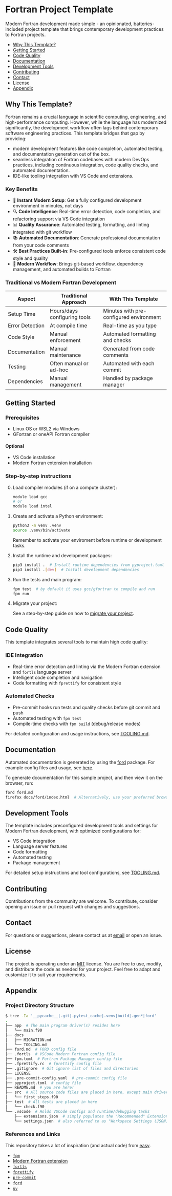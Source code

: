 # Fortran Project Template

Modern Fortran development made simple - an opinionated, batteries-included project template that brings contemporary development practices to Fortran projects.

- [Why This Template?](#why-this-template)
- [Getting Started](#getting-started)
- [Code Quality](#code-quality)
- [Documentation](#documentation)
- [Development Tools](#development-tools)
- [Contributing](#contributing)
- [Contact](#contact)
- [License](#license)
- [Appendix](#appendix)

## Why This Template?

Fortran remains a crucial language in scientific computing, engineering, and high-performance computing. However, while the language has modernized significantly, the development workflow often lags behind contemporary software engineering practices. This template bridges that gap by providing:

- modern development features like code completion, automated testing, and documentation generation out of the box.
- seamless integration of Fortran codebases with modern DevOps practices, including continuous integration, code quality checks, and automated documentation.
- IDE-like tooling integration with VS Code and extensions.

### Key Benefits

- 🚀 **Instant Modern Setup**: Get a fully configured development environment in minutes, not days
- 🔍 **Code Intelligence**: Real-time error detection, code completion, and refactoring support via VS Code integration
- 📊 **Quality Assurance**: Automated testing, formatting, and linting integrated with git workflow
- 📚 **Automated Documentation**: Generate professional documentation from your code comments
- 🛠️ **Best Practices Built-in**: Pre-configured tools enforce consistent code style and quality
- 🔄 **Modern Workflow**: Brings git-based workflow, dependency management, and automated builds to Fortran

### Traditional vs Modern Fortran Development

| Aspect | Traditional Approach | With This Template |
|--------|---------------------|-------------------|
| Setup Time | Hours/days configuring tools | Minutes with pre-configured environment |
| Error Detection | At compile time | Real-time as you type |
| Code Style | Manual enforcement | Automated formatting and checks |
| Documentation | Manual maintenance | Generated from code comments |
| Testing | Often manual or ad-hoc | Automated with each commit |
| Dependencies | Manual management | Handled by package manager |

## Getting Started

### Prerequisites

- Linux OS or WSL2 via Windows
- GFortran or oneAPI Fortran compiler

#### Optional

- VS Code installation
- Modern Fortran extension installation

### Step-by-step instructions

0. Load compiler modules (if on a compute cluster):

    ```sh
    module load gcc
    # or
    module load intel
    ```

1. Create and activate a Python environment:

    ```sh
    python3 -m venv .venv
    source .venv/bin/activate
    ```

    Remember to activate your enviroment before runtime or development tasks.

2. Install the runtime and development packages:

    ```sh
    pip3 install .  # Install runtime dependencies from pyproject.toml
    pip3 install .[dev]  # Install development dependencies
    ```

3. Run the tests and main program:

    ```sh
    fpm test  # by default it uses gcc/gfortran to compile and run
    fpm run
    ```

4. Migrate your project:

    See a step-by-step guide on how to [migrate your project](./docs/MIGRATION.md).

## Code Quality

This template integrates several tools to maintain high code quality:

### IDE Integration

- Real-time error detection and linting via the Modern Fortran extension and `fortls` language server
- Intelligent code completion and navigation
- Code formatting with `fprettify` for consistent style

### Automated Checks

- Pre-commit hooks run tests and quality checks before git commit and push
- Automated testing with `fpm test`
- Compile-time checks with `fpm build` (debug/release modes)

For detailed configuration and usage instructions, see [TOOLING.md](./docs/TOOLING.md).

## Documentation

Automated documentation is generated by using the [ford](https://github.com/Fortran-FOSS-Programmers/ford) package. For example config files and usage, see [here](https://forddocs.readthedocs.io/en/latest/index.html).

To generate dcoumentation for this sample project, and then view it on the browser, run:

```sh
ford ford.md
firefox docs/ford/index.html  # Alternatively, use your preferred browser
```

## Development Tools

The template includes preconfigured development tools and settings for Modern Fortran development, with optimized configurations for:

- VS Code integration
- Language server features
- Code formatting
- Automated testing
- Package management

For detailed setup instructions and tool configurations, see [TOOLING.md](./docs/TOOLING.md).

## Contributing

Contributions from the community are welcome. To contribute, consider opening an issue or pull request with changes and suggestions.

## Contact

For questions or suggestions, please contact us at [email](m.alexandrakis@qmul.ac.uk) or open an issue.

## License

The project is operating under an [MIT](./LICENSE) license. You are free to use, modify, and distribute the code as needed for your project. Feel free to adapt and customize it to suit your requirements.

## Appendix

### Project Directory Structure

```sh
$ tree -Ia '__pycache__|.git|.pytest_cache|.venv|build|.gen*|ford'
.
├── app  # The main program driver(s) resides here
│   └── main.f90
├── docs
│   ├── MIGRATION.md
│   └── TOOLING.md
├── ford.md  # FORD config file
├── .fortls  # VSCode Modern Fortran config file
├── fpm.toml  # Fortran Package Manager config file
├── .fprettify.rc  # fprettify config file
├── .gitignore  # Git ignore list of files and directories
├── LICENSE
├── .pre-commit-config.yaml  # pre-commit config file
├── pyproject.toml  # config file
├── README.md  # you are here!
├── src  # All source code files are placed in here, except main driver
│   └── first_steps.f90
├── test  # All tests are placed in here
│   └── check.f90
└── .vscode  # Holds VSCode configs and runtime/debugging tasks
    ├── extensions.json  # simply populates the "Recommended" Extensions tab
    └── settings.json  # also referred to as "Workspace Settings (JSON)"
```

### References and Links

This repository takes a lot of inspiration (and actual code) from [easy](https://github.com/urbanjost/easy).

- [`fpm`](https://github.com/fortran-lang/fpm)
- [Modern Fortran extension](https://github.com/fortran-lang/vscode-fortran-support)
- [`fortls`](https://github.com/fortran-lang/fortls)
- [`fprettify`](https://github.com/pseewald/fprettify)
- [`pre-commit`](https://pre-commit.com/)
- [`ford`](https://github.com/Fortran-FOSS-Programmers/ford)
- [`uv`](https://github.com/astral-sh/uv)
